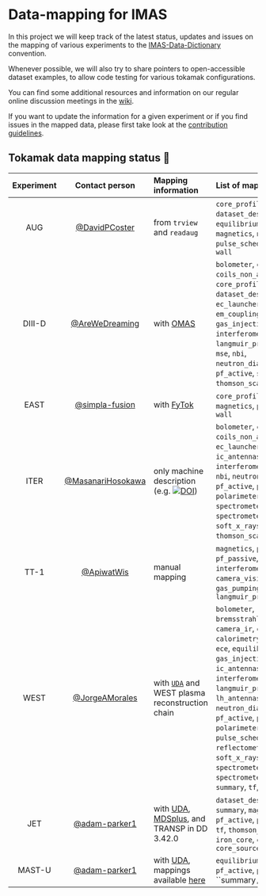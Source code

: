 # Data-mapping for IMAS

In this project we will keep track of the latest status, updates and issues on the mapping of various experiments 
to the [IMAS-Data-Dictionary](https://github.com/iterorganization/IMAS-Data-Dictionary) convention.

Whenever possible, we will also try to share pointers to open-accessible dataset examples, to allow code testing for various tokamak configurations. 

You can find some additional resources and information on our regular online discussion meetings in the [wiki](https://github.com/iterorganization/IMAS-Data-Mapping/wiki).

If you want to update the information for a given experiment or if you find issues in the mapped data, please 
first take look at the [contribution guidelines](CONTRIBUTING.md).




## Tokamak data mapping status :construction:

| Experiment | Contact person | Mapping information | List of mapped IDSs |
|:----------:|:--------------:|:--------------------|:--------------------|
| AUG | [@DavidPCoster](https://github.com/DavidPCoster) | from `trview` and `readaug` | `core_profiles`, `dataset_description`, `equilibrium`, `ic_antennas`, `magnetics`, `nbi`, `pf_active`, `pulse_schedule`, `summary`, `tf`, `wall` |
| DIII-D | [@AreWeDreaming](https://github.com/AreWeDreaming) | with [OMAS](https://github.com/gafusion/omas) | `bolometer`, `charge_exchange`, `coils_non_axisymmetric`, `core_profiles`, `dataset_description`, `ec_launchers`, `ece`, `em_coupling`, `equilibrium`, `gas_injection`, `interferometer`, `langmuir_probes`, `magnetics`, `mse`, `nbi`, `neutron_diagnostics`, `pf_active`, `summary`, `thomson_scattering`, `tf`, `wall` |
| EAST | [@simpla-fusion](https://github.com/simpla-fusion) | with [FyTok](https://github.com/fusion-yun/fytok) |`core_profiles`,  `equilibrium`, `magnetics`,  `pf_active`,  `tf`, `wall` |
| ITER | [@MasanariHosokawa](https://github.com/MasanariHosokawa) | only machine description (e.g. [![DOI](https://zenodo.org/badge/DOI/10.5281/zenodo.15525525.svg)](https://doi.org/10.5281/zenodo.15525525)) | `bolometer`, `camera_visible`, `coils_non_axisymmetric`, `ec_launcher`, `ece`, `ic_antennas`, `interferometer`, `magnetics`, `nbi`, `neutron_diagnostic`, `pf_active`, `pf_passive`, `polarimeter`, `refractometer`, `spectrometer_visible`, `spectrometer_x_ray_crystal`, `soft_x_rays`, `tf`, `thomson_scattering`, `wall` |
| TT-1 | [@ApiwatWis](https://github.com/ApiwatWis) | manual mapping | `magnetics`, `pf_active`, `pf_passive`, `tf`, `wall`, `interferometer`, `camera_visible`, `gas_pumping`, `langmuir_probes`|
| WEST | [@JorgeAMorales](https://github.com/JorgeAMorales) | with [`UDA`](https://github.com/ukaea/UDA) and WEST plasma reconstruction chain | `bolometer`, `bremsstrahlung_visible`, `camera_ir`, `camera_x_rays`, `calorimetry`, `core_profiles`, `ece`, `equilibrium`, `gas_injection`, `hard_x_rays`, `ic_antennas`, `interferometer`, `langmuir_probes`, `lh_antennas`, `magnetics`, `neutron_diagnostic`, `pf_active`, `pf_passive`, `polarimeter`, `pulse_schedule`, `reflectometer_profile`, `soft_x_rays`, `spectrometer_visible`, `spectrometer_x_ray_crystal`, `summary`, `tf`, `wall` |
| JET | [@adam-parker1](https://github.com/adam-parker1) | with [UDA](https://github.com/ukaea/UDA), [MDSplus](https://github.com/MDSplus/mdsplus), and TRANSP in DD 3.42.0 | `dataset_description`, `summary`, `magnetics`, `pf_active`, `pf_passive`, `wall`, `tf`, `thomson_scattering`, `iron_core`, `core_profiles`, `core_sources` |
| MAST-U | [@adam-parker1](https://github.com/adam-parker1) | with [UDA](https://github.com/ukaea/UDA), mappings available [here](https://github.com/ukaea/IMAS_MASTU_mappings) | `equilibrium`, `magnetics`, `pf_active`, `pf_passive`, ``summary`, `tf`, `wall` |
